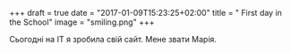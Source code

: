 +++
draft = true
date = "2017-01-09T15:23:25+02:00"
title = " First day in the School"
image = "smiling.png"
+++

Сьогодні на IT я зробила свій сайт. Мене звати Марія.